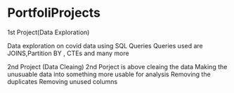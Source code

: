 # PortfoliProjects

1st Project(Data Exploration)

Data exploration on covid data using SQL Queries
Queries used are JOINS,Partition BY , CTEs and many more



2nd Project (Data Cleaing)
2nd Porject is above cleaing the data
Making the unusuable data into something more usable for analysis
Removing the duplicates 
Removing unused columns 
